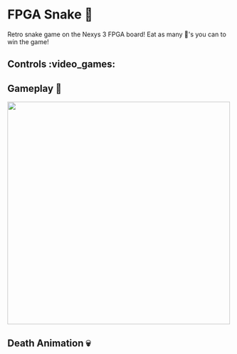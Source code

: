 # FPGA Snake :snake:

Retro snake game on the Nexys 3 FPGA board! Eat as many :apple:'s you can to win the game!

## Controls :video_games:

## Gameplay :space_invader:

<img src="/snake-gameplay.gif" width="500" height="500">

## Death Animation :skull:
